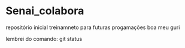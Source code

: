 # Senai_colabora
repositório inicial 
treinamneto para futuras progamações
boa meu guri

lembrei do comando: git status